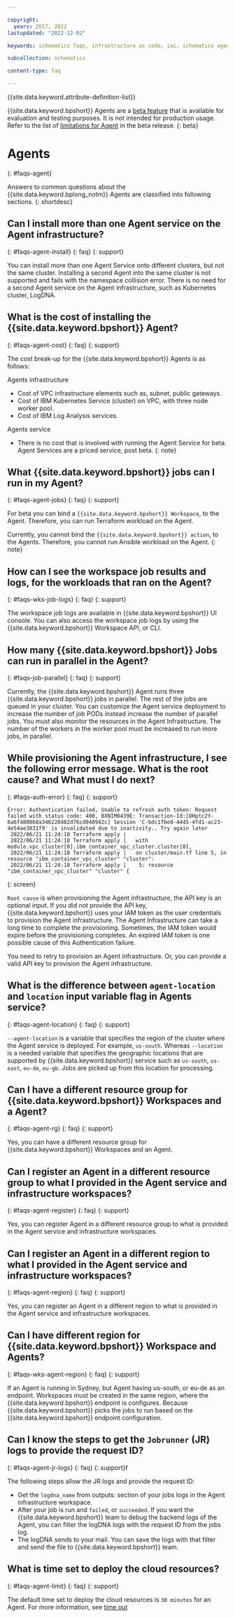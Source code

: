 ```yaml
---

copyright:
  years: 2017, 2022
lastupdated: "2022-12-02"

keywords: schematics faqs, infrastructure as code, iac, schematics agents faq, agents faq,

subcollection: schematics

content-type: faq

---
```


{{site.data.keyword.attribute-definition-list}}

{{site.data.keyword.bpshort}} Agents are a [beta feature](/docs/schematics?topic=schematics-agent-beta-limitations) that is available for evaluation and testing purposes. It is not intended for production usage. Refer to the list of [limitations for Agent](/docs/schematics?topic=schematics-agent-beta-limitations) in the beta release.
{: beta}

# Agents
{: #faqs-agent}

Answers to common questions about the {{site.data.keyword.bplong_notm}} Agents are classified into following sections.
{: shortdesc}

## Can I install more than one Agent service on the Agent infrastructure?
{: #faqs-agent-install}
{: faq}
{: support}

You can install more than one Agent Service onto different clusters, but not the same cluster. Installing a second Agent into the same cluster is not supported and fails with the namespace collision error. There is no need for a second Agent service on the Agent infrastructure, such as Kubernetes cluster, LogDNA.

## What is the cost of installing the {{site.data.keyword.bpshort}} Agent?
{: #faqs-agent-cost}
{: faq}
{: support}

The cost break-up for the {{site.data.keyword.bpshort}} Agents is as follows:

Agents infrastructure
- Cost of VPC infrastructure elements such as, subnet, public gateways.
- Cost of IBM Kubernetes Service (cluster) on VPC, with three node worker pool.
- Cost of IBM Log Analysis services.

Agents service
- There is no cost that is involved with running the Agent Service for beta.
   Agent Services are a priced service, post beta.
   {: note}

## What {{site.data.keyword.bpshort}} jobs can I run in my Agent?
{: #faqs-agent-jobs}
{: faq}
{: support}

For beta you can bind a `{{site.data.keyword.bpshort}} Workspace`, to the Agent. Therefore, you can run Terraform workload on the Agent.

Currently, you cannot bind the `{{site.data.keyword.bpshort}} action`, to the Agents. Therefore, you cannot run Ansible workload on the Agent.
{: note}

## How can I see the workspace job results and logs, for the workloads that ran on the Agent?
{: #faqs-wks-job-logs}
{: faq}
{: support}

The workspace job logs are available in {{site.data.keyword.bpshort}} UI console. You can also access the workspace job logs by using the {{site.data.keyword.bpshort}} Workspace API, or CLI.

## How many {{site.data.keyword.bpshort}} Jobs can run in parallel in the Agent?
{: #faqs-job-parallel}
{: faq}
{: support}

Currently, the {{site.data.keyword.bpshort}} Agent runs three {{site.data.keyword.bpshort}} jobs in parallel. The rest of the jobs are queued in your cluster.
You can customize the Agent service deployment to increase the number of job PODs instead increase the number of parallel jobs.
You must also monitor the resources in the Agent Infrastructure. The number of the workers in the worker pool must be increased to run more jobs, in parallel.

## While provisioning the Agent infrastructure, I see the following error message. What is the root cause? and What must I do next? 
{: #faqs-auth-error}
{: faq}
{: support}

```text
Error: Authentication failed, Unable to refresh auth token: Request failed with status code: 400, BXNIM0439E: Transaction-Id:[OHptc2Y-6a6f4800b8a346228482d76cd040942c] Session 'C-bdc1fbe8-4445-4fd1-ac23-4e54ae3831f9' is invalidated due to inactivity.. Try again later
 2022/06/21 11:24:18 Terraform apply |
 2022/06/21 11:24:18 Terraform apply |   with module.vpc_cluster[0].ibm_container_vpc_cluster.cluster[0],
 2022/06/21 11:24:18 Terraform apply |   on cluster/main.tf line 5, in resource "ibm_container_vpc_cluster" "cluster":
 2022/06/21 11:24:18 Terraform apply |    5: resource "ibm_container_vpc_cluster" "cluster" {
```
{: screen}

`Root cause` is when provisioning the Agent infrastructure, the API key is an optional input. If you did not provide the API key, {{site.data.keyword.bpshort}} uses your IAM token as the user credentials to provision the Agent infrastructure. The Agent Infrastructure can take a long time to complete the provisioning. Sometimes, the IAM token would expire before the provisioning completes. An expired IAM token is one possible cause of this Authentication failure.

You need to retry to provision an Agent infrastructure. Or, you can provide a valid API key to provision the Agent infrastructure. 

## What is the difference between `agent-location` and `location` input variable flag in Agents service?
{: #faqs-agent-location}
{: faq}
{: support}

`--agent-location` is a variable that specifies the region of the cluster where the Agent service is deployed. For example, `us-south`. Whereas `--location` is a needed variable that specifies the geographic locations that are supported by {{site.data.keyword.bpshort}} service such as `us-south`, `us-east`, `eu-de`, `eu-gb`. Jobs are picked up from this location for processing.

## Can I have a different resource group for {{site.data.keyword.bpshort}} Workspaces and a Agent?
{: #faqs-agent-rg}
{: faq}
{: support}

Yes, you can have a different resource group for {{site.data.keyword.bpshort}} Workspaces and an Agent.

## Can I register an Agent in a different resource group to what I provided in the Agent service and infrastructure workspaces? 
{: #faqs-agent-register}
{: faq}
{: support}

Yes, you can register Agent in a different resource group to what is provided in the Agent service and infrastructure workspaces.

## Can I register an Agent in a different region to what I provided in the Agent service and infrastructure workspaces?
{: #faqs-agent-region}
{: faq}
{: support}

Yes, you can register an Agent in a different region to what is provided in the Agent service and infrastructure workspaces.

## Can I have different region for {{site.data.keyword.bpshort}} Workspace and Agents? 
{: #faqs-wks-agent-region}
{: faq}
{: support}

If an Agent is running in Sydney, but Agent having us-south, or eu-de as an endpoint. Workspaces must be created in the same region, where the {{site.data.keyword.bpshort}} endpoint is configures. Because {{site.data.keyword.bpshort}} picks the jobs to run based on the {{site.data.keyword.bpshort}} endpoint configuration.

## Can I know the steps to get the `Jobrunner` (JR) logs to provide the request ID?
{: #faqs-agent-jr-logs}
{: faq}
{: support}f

The following steps allow the JR logs and provide the request ID:
- Get the `logdna_name` from outputs: section of your jobs logs in the Agent infrastructure workspace.
- After your job is run and `failed`, or `succeeded`. If you want the {{site.data.keyword.bpshort}} team to debug the backend logs of the Agent, you can filter the logDNA logs with the request ID from the jobs log.
- The logDNA sends to your mail. You can save the logs with that filter and send the file to {{site.data.keyword.bpshort}} team.

## What is time set to deploy the cloud resources?
{: #faqs-agent-limit}
{: faq}
{: support}

The default time set to deploy the cloud resources is `30 minutes` for an Agent. For more information, see [time out](/docs/schematics?topic=schematics-job-queue-process#job-queue-timeout)
